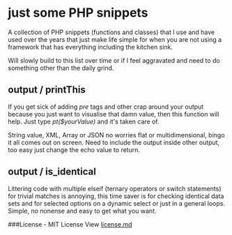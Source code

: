 just some PHP snippets
===================

A collection of PHP snippets (functions and classes) that I use and have used over the years that just make life simple for when you are not using a framework that has everything including the kitchen sink.  

Will slowly build to this list over time or if I feel aggravated and need to do something other than the daily grind.


## output / printThis ##

If you get sick of adding _pre_ tags and other crap around your output because you just want to visualise that damn value, then this function will help.  Just type *pt($yourValue)* and it's taken care of.  

String value, XML, Array or JSON no worries flat or multidimensional, bingo it all comes out on screen.  Need to include the output inside other output, too easy just change the echo value to return.

## output / is_identical ##

Littering code with multiple elseif (ternary operators or switch statements) for trivial matches is annoying, this time saver is for checking identical data sets and for selected options on a dynamic select or just in a general loops. Simple, no nonense and easy to get what you want.

###License - MIT License
View [license.md](license.md)





